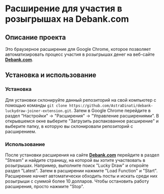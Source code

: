 # Расширение для участия в розыгрышах на Debank.com

## Описание проекта

Это браузерное расширение для Google Chrome, которое позволяет автоматизировать процесс участия в розыгрышах денег на веб-сайте **[Debank.com](https://debank.com/)**.

## Установка и использование

### Установка

Для установки склонируйте данный репозиторий на свой компьютер с помощью команды `git clone https://github.com/AstraDinati/debank-luckydraw-joiner-extension.git`. Затем в Google Chrome перейдите в раздел "Настройки" -> "Расширения" -> "Управление расширениями". В открывшемся окне выберите "Загрузить распакованное расширение" и выберите папку, в которую вы склонировали репозиторий с расширением.

### Использование

После установки расширения на сайте **[Debank.com](https://debank.com/)** перейдите в раздел "Stream" и найдите страницу, на которой вы хотите участвовать в розыгрышах. Например, выполните поиск "Lucky Draw" и откройте раздел "Latest". Затем в расширении нажмите "Load Function" и "Start". Расширение начнет автоматически обходить посты и искать среди них розыгрыши с суммой более 10 долларов. Чтобы остановить работу расширения, просто нажмите "Stop".
